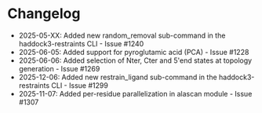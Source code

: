 # Changelog

- 2025-05-XX: Added new random_removal sub-command in the haddock3-restraints CLI - Issue #1240
- 2025-06-05: Added support for pyroglutamic acid (PCA) - Issue #1228
- 2025-06-06: Added selection of Nter, Cter and 5'end states at topology generation - Issue #1269
- 2025-12-06: Added new restrain_ligand sub-command in the haddock3-restraints CLI - Issue #1299
- 2025-11-07: Added per-residue parallelization in alascan module - Issue #1307